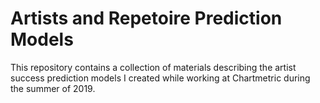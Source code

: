 # Artists and Repetoire Prediction Models

This repository contains a collection of materials describing the artist success prediction models I created while working at Chartmetric during the summer of 2019.
